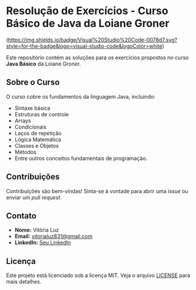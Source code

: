 # Resolução de Exercícios - Curso Básico de Java da Loiane Groner

(https://img.shields.io/badge/Visual%20Studio%20Code-0078d7.svg?style=for-the-badge&logo=visual-studio-code&logoColor=white)

Este repositório contém as soluções para os exercícios propostos no curso **Java Básico** da Loiane Groner. 

## Sobre o Curso

O curso cobre os fundamentos da linguagem Java, incluindo:

- Sintaxe básica
- Estruturas de controle
- Arrays
- Condicionais
- Laços de repetição
- Lógica Matemática
- Classes e Objetos
- Métodos
- Entre outros conceitos fundamentais de programação.

## Contribuições

Contribuições são bem-vindas! Sinta-se à vontade para abrir uma *issue* ou enviar um *pull request*.

## Contato

- **Nome:** Vitória Luz 
- **Email:** vitorialuz831@gmail.com
- **LinkedIn:** [Seu LinkedIn](https://www.linkedin.com/in/vit%C3%B3ria-luz-alves-d%E2%80%99-abadia-600573239/)

## Licença

Este projeto está licenciado sob a licença MIT. Veja o arquivo [LICENSE](LICENSE) para mais detalhes.
